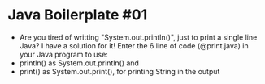 # Java Boilerplate #01
- Are you tired of writting "System.out.println()", just to print a single line Java? I have a solution for it! Enter the 6 line of code (@print.java) in your Java program to use:
- println() as System.out.println() and
- print() as System.out.print(), for printing String in the output

